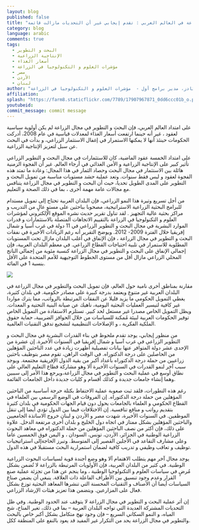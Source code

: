 ```yaml
---
layout: blog
published: false
title: "قدرات البحث والتطوير  في  مجال الزراعة في العالم العربي : تقدم إيجابي غير أن التحديات مازالت قائمة "
category: blog
language: arabic
comments: true
tags: 
  - البحث و التطوير
  - الإنتاجية الزراعية
  - أسعار الغذاء
  - مؤشرات العلوم و التكنولوجيا في الزراعة
  - مصر
  - الأردن
  - لبنان
author: "جيرت – جان ستادز، مدير برامج أول -  مؤشرات العلوم و التكنولوجيا في الزراعة (ِASTI)"
affiliation: 
splash: "https://farm8.staticflickr.com/7789/17907967871_0dd6ccc01b_o.png"
youtubeid: 
commit_message: commit message
---
```

على امتداد العالم العربي، فإن البحث و التطوير في مجال الزراعة لم يكن أولوية سياسية لعقود ، غير أنه حينما ارتفعت أسعار الغذاء لمعدلات قياسية في عام 2008، أدركت الحكومات حينئذ   أنها لا يمكنها الاستمرار  في إغفال الاستثمار الزراعي، و بدأت في البحث عن سبل لتعزيز الإنتاجية الزراعية. 
<!-- more -->

على امتداد الخمسة عقود الماضية، كان للاستثمارات في مجال البحث و التطوير الزراعي تأثير كبير على الإنتاجية الزراعية و الأمن الغذائي في أرجاء العالم.  غير أن الفجوة الزمنية هائلة بين الاستثمار في مجال البحث وحصاد الثمار في هذا المجال: وعادة ما تمتد هذه الفجوة لعقود و ليس فقط  سنوات.  وتعد عملية حشد مستويات  مناسبة من تمويل البحث و التطوير على المدى الطويل تحديا، حيث أن البحث و التطوير في مجال الزراعة يتنافس مع مجالات عامة مهمة  أخرى ، بما في ذلك الصحة و التعليم.    

من أجل  تسريع  وتيرة هذا النمو الزراعي،  فإن البلدان العربية تحتاج إلى  تمويل مستدام للبرامج البحثية الزراعية الاستراتيجية، مصحوبا بباحثين على مستوٍ عالٍ من التدريب و مراكز بحثية  عالية التجهيز .  لقد تناول تقرير حديث نشره  الموقع الإلكتروني لمؤشرات العلوم  و التكنولوجيا في الزراعة  بالتقييم الاتجاهات المتصلة بالاستثمارات  و قدرات الموارد البشرية في مجال البحث و التطوير الزراعي في 11 دولة في غرب آسيا و شمال إفريقيا خلال الفترة 2009- 2012. ويوضح التقرير أنه رغم الزيادات الأخيرة في نفقات البحث و التطوير في مجال الزراعة ، فإن الإنفاق في أغلب البلدان مازال تحت المستويات  المطلوبة  للاستمرار في تلبية احتياجات القطاع الزراعي.  في معظم البلدان العربية،  فإن إجمالي الإنفاق على البحث و التطوير في مجال الزراعة  كنسبة مئوية من إجمالي الناتج المحلي الزراعي  مازال أقل من مستوى الخطوط التوجيهية  للأمم المتحدة على الأقل بنسبة 1 في المائة.

![](https://farm1.staticflickr.com/406/18123979674_ce5f2e006b_b.jpg)

مقارنة بمناطق أخرى نامية حول العالم، فإن تمويل البحث والتطوير في مجال الزراعة في البلدان العربية غير متنوع ويعتمد بدرجة كبيرة على مصادر حكومية.   في بلدان كثيرة، يغطي التمويل الحكومي ما يزيد قليلا عن النفقات المرتبطة بالرواتب، مما يترك مواردا غير كافية لتيسير العمليات البحثية اليومية، ناهيك عن صيانة البنية التحتية و المعدات.   ويظل التمويل الخاص مصدرا غير مستغل لحد كبير.   تستلزم الاستفادة من التمويل الخاص توفير الحكومات العربية لبيئة مُمكنة للسياسات  من خلال الحوافز الضريبية، حماية حقوق الملكية الفكرية ، و الإصلاحات التنظيمية لتشجيع تدفق التقنيات العالمية. 

من منظور إيجابي،  يوجد تقدم ملحوظ في بناء القدرات البشرية في مجال البحث و التطوير الزراعي في غرب آسيا و شمال إفريقيا في السنوات الأخيرة.   إن عشرة من الإحدى عشر دولة  المتوافر عنها بيانات تفصيلية أظهرت زيادة في عدد الباحثين المؤهلين من الحاصلين على درجة الدكتوراه.  في الوقت الراهن، تقوم مصر بتوظيف باحثين زراعيين من حملة درجة الدكتوراه  بأعداد أكبر من بقية الدول الإفريقية مجتمعة.   ويوجد سبب آخر لنمو القدرات في السنوات الأخيرة آلا وهو مشاركة قطاع التعليم العالي على نطاق أوسع في عملية البحث و التطوير في مجال الزراعة،ويرجع هذا الأمر إلى سببين وهما إنشاء جامعات جديدة و كذلك أقسام و كليات جديدة داخل الجامعات القائمة.

رغم  هذه التطورات،  فلقد ثبت صعوبة  عملية الاحتفاظ  بكتلة حرجة أساسية من الباحثين المؤهلين من حملة درجة الدكتوراه. إن الفروقات في الوضع الرسمي بين العلماء في القطاع الحكومي و العلماء بالجامعات  يحول دون قيام الجهات الحكومية في بلدان كثيرة بتقديم رواتب و منافع تنافسية. إن الاختلافات فيما بين الدول تؤدي أيضا إلى  تنقل الموظفين. في السنوات الأخيرة،  شهدت مصر و الأردن و لبنان خروج الاساتذة الجامعيين والباحثين المؤهلين بشكل ممتاز في اتجاه دول الخليج و بلدان أخرى مرتفعة الدخل. علاوة على ذلك، فإن أكثر من نصف الباحثين المؤهلين من حملة الدكتوراه في معاهد البحوث الزراعية الوطنية  في الجزائر، الأردن، تونس، السودان ، و اليمن فوق الخمسين عاما وعلى مشارف التقاعد في الأجلين القصير إلى المتوسط.  وتبرز الحاجةإلى استراتيجيات توظيف و تعاقب وظيفي  و تدريب كافية لضمان استمرارية  البحث مستقبلا في هذه الدول.


يوجد مجال آخر مهم يتطلب الاهتمام آلا وهو وضع أجندة قوية لسياسات البحوث الزراعية الوطنية.  في كثير من البلدان العربية، فإن الأولويات  المرتبطة بالزراعة  لا تُضمن بشكل مُرضٍ  في سياسات  العلوم و التكنولوجيا الوطنية ، وما ينجم عن هذا من تجزئة عملية صنع القرار وعدم وجود تنسيق بين الأطراف الفاعلة ذات العلاقة.   ينبغي أن يضمن صناع السياسات أيضا أن  الأصناف و التقنيات المحسنة التي تنشرها المعاهد البحثية  توزع  بشكل فعال على المزارعين.  ويتضمن هذا تعزيز هيئات الإرشاد الزراعي. 

إن أثر عملية البحث و التطوير في مجال الزراعة لا يتوقف عند الحدود الوطنية.  وفي ظل التحديات المشتركة العديدة التي تواجه البلدان العربية – بما في ذلك، تغير المناخ، شح المياه، و النمو السكاني السريع – فإن وجود نهج متكامل بشكل أكبر خاص بالبحث والتطوير في مجال الزراعة  يحد من التكرار غير المفيد قد يعود بالنفع على المنطقة ككل.